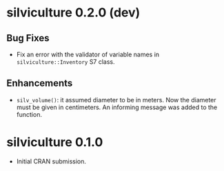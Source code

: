 
# silviculture 0.2.0 (dev)

## Bug Fixes

* Fix an error with the validator of variable names in `silviculture::Inventory` S7 class.

## Enhancements

* `silv_volume()`: it assumed diameter to be in meters. Now the diameter must be given in centimeters. An informing message was added to the function.

# silviculture 0.1.0

* Initial CRAN submission.
